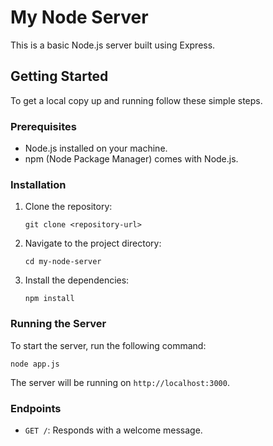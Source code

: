 # My Node Server

This is a basic Node.js server built using Express.

## Getting Started

To get a local copy up and running follow these simple steps.

### Prerequisites

- Node.js installed on your machine.
- npm (Node Package Manager) comes with Node.js.

### Installation

1. Clone the repository:
   ```
   git clone <repository-url>
   ```
2. Navigate to the project directory:
   ```
   cd my-node-server
   ```
3. Install the dependencies:
   ```
   npm install
   ```

### Running the Server

To start the server, run the following command:
```
node app.js
```

The server will be running on `http://localhost:3000`.

### Endpoints

- `GET /`: Responds with a welcome message.